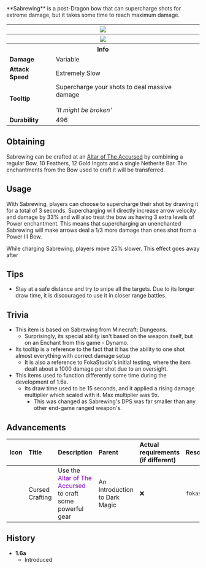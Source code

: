 <div class="result foka-infobox-grid" markdown>
<div markdown class="foka-infobox-text">
**Sabrewing** is a post-Dragon bow that can supercharge shots for extreme damage, but it takes some time to reach maximum damage.
</div>
<div class="foka-infobox-table">
  <table id="foka-infobox--item">
	<tr>
		<th colspan="2" class="foka-infobox--top-image"><img src="../../assets/items/sabrewing.png"></th>
	</tr>
	<tr>
		<th colspan="2" class="foka-infobox--top-image"><img src="../../assets/items/sabrewing_pulling.gif"></th>
	</tr>
	<tr>
		<th colspan="2">Info</th>
	</tr>
	<tr>
		<td><b>Damage</b></td>
		<td>Variable</td>
	</tr>
	<tr>
		<td><b>Attack Speed</b></td>
		<td>Extremely Slow</td>
	</tr>
	<tr>
		<td><b>Tooltip</b></td>
		<td>
			Supercharge your shots to deal massive damage<br><br><i>'It might be broken'</i>
		</td>
	</tr>
	<tr>
		<td><b>Durability</b></td>
		<td>496</td>
	</tr>
</table>
</div>
</div>

## Obtaining
Sabrewing can be crafted at an [Altar of The Accursed](../mechanics/altar_of_the_accursed.md) by combining a regular <i class="icon-minecraft icon-minecraft-bow"></i>Bow, 10 <i class="icon-minecraft icon-minecraft-feather"></i>Feathers, 12 <i class="icon-minecraft icon-minecraft-gold-ingot"></i>Gold Ingots and a single <i class="icon-minecraft icon-minecraft-netherite-ingot
"></i>Netherite Bar. The enchantments from the <i class="icon-minecraft icon-minecraft-bow"></i>Bow used to craft it will be transferred.

## Usage
With Sabrewing, players can choose to supercharge their shot by drawing it for a total of 3 seconds. Supercharging will directly increase arrow velocity and damage by 33% and will also treat the bow as having 3 extra levels of Power enchantment. This means that supercharging an unenchanted Sabrewing will make arrows deal a 1/3 more damage than ones shot from a Power III Bow.

While charging Sabrewing, players move 25% slower. This effect goes away after 

## Tips
- Stay at a safe distance and try to snipe all the targets. Due to its longer draw time, it is discouraged to use it in closer range battles.

## Trivia
- This item is based on Sabrewing from Minecraft: Dungeons.
    - Surprisingly, its special ability isn't based on the weapon itself, but on an Enchant from this game - Dynamo.
- Its tooltip is a reference to the fact that it has the ability to one shot almost everything with correct damage setup
    - It is also a reference to FokaStudio's initial testing, where the item dealt about a 1000 damage per shot due to an oversight.
- This items used to function differently some time during the development of 1.6a.
    - Its draw time used to be 15 seconds, and it applied a rising damage multiplier which scaled with it. Max multiplier was 9x.
        - This was changed as Sabrewing's DPS was far smaller than any other end-game ranged weapon's.

## Advancements
| Icon | Title | Description | Parent | Actual requirements (if different) | Resource Location |
| :--- | :--- | :--- | :--- | :--- | :--- |
| <div class="adv-div"><i class="adv adv-task"></i><i class="icon-adv icon-fsee icon-fsee-aota"></i></div> | Cursed Crafting | Use the <span style="color: #8000B8;">Altar of The Accursed</span> to craft some powerful gear | An Introduction to Dark Magic | :x: | `fokastudio:end/aota/cursed_crafting` |

## History
- **1.6a**
    - Introduced
